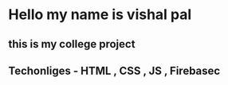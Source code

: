 # Hello my name is vishal pal
## this is my college project
## Techonliges - HTML , CSS , JS , Firebasec